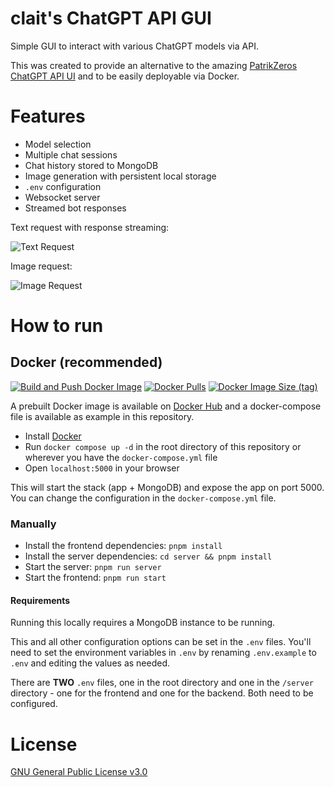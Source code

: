 # clait's ChatGPT API GUI

Simple GUI to interact with various ChatGPT models via API.

This was created to provide an alternative to the amazing [PatrikZeros ChatGPT API UI](https://github.com/patrikzudel/PatrikZeros-ChatGPT-API-UI) and to be easily deployable via Docker.

# Features

- Model selection
- Multiple chat sessions
- Chat history stored to MongoDB
- Image generation with persistent local storage
- `.env` configuration
- Websocket server
- Streamed bot responses

Text request with response streaming:

![Text Request](https://media.giphy.com/media/v1.Y2lkPTc5MGI3NjExZDczZGUwYzNkZDMwODhmMTAxOGFlNzAyMzJjZmE1ZjllOTg5OTQzZSZjdD1n/GhhmBwQsWyGhJnxSDA/giphy.gif)


Image request:

![Image Request](https://media.giphy.com/media/v1.Y2lkPTc5MGI3NjExOTlmZWZmZjAyYzcxYWRjZDExMzJlZDUxNjc5NGEzN2QxNzlkMmJmYiZjdD1n/F46Uq08HDhEMLgmF1P/giphy.gif)


# How to run
## Docker (recommended)

[![Build and Push Docker Image](https://github.com/claitz/claits-ChatGPT-GUI/actions/workflows/build-push-docker.yml/badge.svg)](https://hub.docker.com/r/claitz/claits-chatgpt-gui)
[![Docker Pulls](https://img.shields.io/docker/pulls/claitz/claits-chatgpt-gui)](https://hub.docker.com/r/claitz/claits-chatgpt-gui)
[![Docker Image Size (tag)](https://img.shields.io/docker/image-size/claitz/claits-chatgpt-gui/latest)](https://hub.docker.com/r/claitz/claits-chatgpt-gui)


A prebuilt Docker image is available on [Docker Hub](https://hub.docker.com/r/claitz/claits-chatgpt-gui) and a docker-compose file is available as example in this repository.

- Install [Docker](https://docs.docker.com/get-docker/)
- Run `docker compose up -d` in the root directory of this repository or wherever you have the `docker-compose.yml` file
- Open `localhost:5000` in your browser

This will start the stack (app + MongoDB) and expose the app on port 5000. You can change the configuration in the `docker-compose.yml` file.

### Manually

- Install the frontend dependencies: `pnpm install`
- Install the server dependencies: `cd server && pnpm install`
- Start the server: `pnpm run server`
- Start the frontend: `pnpm run start`

#### Requirements
Running this locally requires a MongoDB instance to be running.


This and all other configuration options can be set in the `.env` files.
You'll need to set the environment variables in `.env` by renaming `.env.example` to `.env` and editing the values as needed.

There are **TWO** `.env` files, one in the root directory and one in the `/server` directory - one for the frontend and one for the backend. Both need to be configured.

# License

[GNU General Public License v3.0](https://choosealicense.com/licenses/gpl-3.0/)